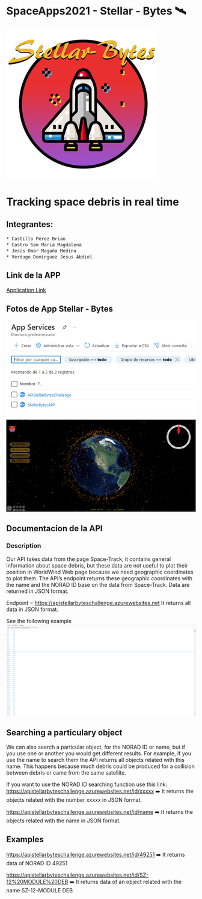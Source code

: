 # SpaceApps2021 -  Stellar - Bytes 🛰 
<img src="https://github.com/omar17md/SpaceApps2021/blob/3d0b8dff8ecc7519e090fd67fc44444826ab82d9/img/logos/Logo_bebe.png">

# Tracking space debris in real time


## Integrantes:

    * Castillo Pérez Brian
    * Castro Sam Maria Magdalena
    * Jesús Omar Magaña Medina
    * Verdugo Domínguez Jesus Abdiel

## Link de la APP

[Application Link](https://stellarbytesapp.azurewebsites.net/) 

## Fotos de App Stellar - Bytes
<img src="https://github.com/omar17md/SpaceApps2021/blob/main/img/fotoApp/azureportal.png">
<img src="https://github.com/omar17md/SpaceApps2021/blob/main/img/fotoApp/app.png">



## Documentacion de la API

### Description
Our API takes data from the page Space-Track, it contains general information about space debris, but these data are not useful to plot their position in WorldWind Web page because we need geographic coordinates to plot them. The API’s endpoint returns these geographic coordinates with the name and the NORAD ID base on the data from Space-Track. Data are returned in JSON format.

Endpoint =  https://apistellarbyteschallenge.azurewebsites.net It returns all data in JSON format.

See the following example
<img src="https://github.com/omar17md/SpaceApps2021/blob/main/img/fotoApp/jsondata.png">

## Searching a particulary object
We can also search a particular object, for the NORAD ID or name, but if you use one or another you would get different results. For example, if you use the name to search them the API returns all objects related with this name. This happens because much debris could be produced for a collision between debris or came from the same satellite.

If you want to use the NORAD ID searching function use this link:
https://apistellarbyteschallenge.azurewebsites.net/id/xxxxx ➡️ It returns the objects related with the number xxxxx in JSON format.

https://apistellarbyteschallenge.azurewebsites.net/id/name ➡️  It returns the objects related with the name in JSON format.


## Examples
https://apistellarbyteschallenge.azurewebsites.net/id/49251 ➡️ It returns data of NORAD ID 49251

https://apistellarbyteschallenge.azurewebsites.net/id/SZ-12%20MODULE%20DEB ➡️ It returns data of an object related with the name SZ-12-MODULE DEB
 
